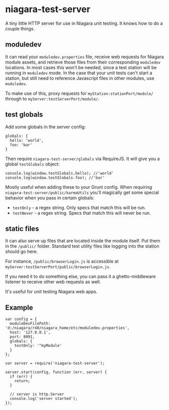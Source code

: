 niagara-test-server
===================

A tiny little HTTP server for use in Niagara unit testing. It knows how to do
a couple things.

moduledev
---------

It can read your `moduledev.properties` file, receive web requests
for Niagara module assets, and retrieve those files from their corresponding
`moduledev` locations. In most cases this won't be needed, since a test station
will be running in `moduledev` mode. In the case that your unit tests can't
start a station, but still need to reference Javascript files in other modules,
use `moduledev`.

To make use of this, proxy requests for `myStation:stationPort/module/` through
to `myServer:testServerPort/module/`.

test globals
------------

Add some globals in the server config:

    globals: {
      hello: 'world',
      foo: 'bar'
    }

Then require `niagara-test-server/globals` via RequireJS. It will give you a
global `testGlobals` object:

    console.log(window.testGlobals.hello); //'world'
    console.log(window.testGlobals.foo); //'bar'

Mostly useful when adding these to your Grunt config. When requiring
`niagara-test-server/public/karmaUtils` you'll magically get some special
behavior when you pass in certain globals:

* `testOnly` - a regex string. Only specs that match this will be run.
* `testNever` - a regex string. Specs that match this will never be run.

static files
------------

It can also serve up files that are located inside the module itself. Put them
in the `/public/` folder. Standard test utility files like logging into the
station should go here.

For instance, `/public/browserLogin.js` is accessible at 
`myServer:testServerPort/public/browserLogin.js`.

If you need it to do something else, you can pass it a ghetto-middleware
listener to receive other web requests as well.

It's useful for unit testing Niagara web apps.

Example
-------

    var config = {
      moduleDevFilePath: 'd:/niagara/r40/niagara_home/etc/moduledev.properties',
      host: '127.0.0.1',
      port: 8091,
      globals: {
        testOnly: '^myModule'
      }
    };
    
    var server = require('niagara-test-server');
    
    server.start(config, function (err, server) {
      if (err) {
        return;
      }
      
      // server is http.Server
      console.log('server started');
    });
